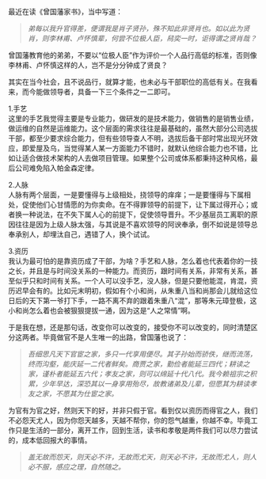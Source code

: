 最近在读《曾国藩家书》，当中写道：

> _弟每以我升官得差，便谓我是肖子贤孙，殊不知此非贤肖也。如以此为贤肖，则李林甫、卢怀慎辈，何尝不位极人臣，舄奕一时，讵得谓之贤肖哉？_

曾国藩教育他的弟弟，不要以“位极人臣”作为评价一个人品行高低的标准，否则像李林甫、卢怀慎这样的人，岂不是分分钟成了贤良？

其实在当今社会，且不说品行，就算才能，也未必与干部职位的高低有关。在我看来，而今能做领导者，具备一下三个条件之一二即可。

1.手艺  
这里的手艺我觉得主要是专业能力，做研发的是技术能力，做销售的是销售业绩，做运维的自然是运维能力。这个层面的需求往往是最基础的，虽然大部分公司选拔干部，都至少要求综合能力，但有些领导查人不明，选拔后备干部时常出现光环效应，即爱屋及乌，当觉得某人某一方面能力不错时，就默认他综合能力也不错，比如让适合做技术架构的人去做项目管理。如果整个公司或体系都秉持这种风格，最后公司难免陷入帕金森定律。

2.人脉  
人脉有两个层面，一是要懂得与上级相处，挠领导的痒痒；一是要懂得与下属相处，促使他们心甘情愿的为你卖命。在不得罪领导的前提下，让下属过得开心；或者换一种说法，在不失下属人心的前提下，促使领导晋升。不少基层员工离职的原因往往是因为上级人脉太强，与其说是不喜欢领导的阿谀奉承，倒不如说是领导总奉承别人，却埋汰自己，遇错了人，换个试试。

3.资历  
我认为最可怕的是靠资历成了干部，为啥？手艺和人脉，怎么着也代表着你的一技之长，并且是与时间没关系的一种能力。而资历，跟时间有关系，非常有关系，甚至似乎只和时间有关系。一个人可以没手艺，没人脉，但是只要他能混，肯混，资历迟早会有的。比如元末明初，假如有个小和尚，从朱重八当和尚那会儿就给这位日后的天下第一爷打下手，一路不离不弃的跟着朱重八“混”，那等朱元璋登极，这小和尚怎么着也会被狠狠提拔一通，因为这是“人之常情”啊。

于是我在想，还是那句话，改变你可以改变的，接受你不可以改变的，同时清楚区分这两者。毕竟做官不是人生唯一的出路，曾国藩也说了：

> _吾细思凡天下官宦之家，多只一代享用便尽。其子孙始而骄佚，继而流荡，终而沟壑，能庆延一二代者鲜矣。商贾之家，勤俭者能延三四代；耕读之家，谨朴者能延五六代；孝友之家，则可以绵延十代八代。我今赖祖宗之积累，少年早达，深恐其以一身享用殆尽，故教诸弟及儿辈，但愿其为耕读孝友之家，不愿其为仕宦之家。_

为官有为官之好，然则天下的好，并非只假于官。看到仅以资历而得官之人，我们不必怨天尤人，因为你怨天越多，天越不帮你，你的怨气越重，你越不幸。毕竟工作只是生活的一部分，离开工作，回到生活，读书和孝敬是两件我们可以尽力尝试的，成本低回报大的事情。

> _盖无故而怨天，则天必不许，无故而尤天，则天必不许，无故而尤人，则人必不服，感应之理，自然随之。_
